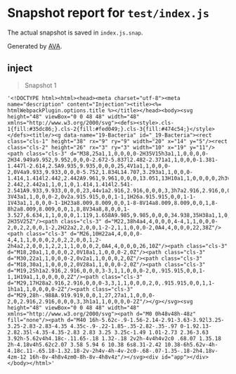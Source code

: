 # Snapshot report for `test/index.js`

The actual snapshot is saved in `index.js.snap`.

Generated by [AVA](https://ava.li).

## inject

> Snapshot 1

    '<!DOCTYPE html><html><head><meta charset="utf-8"><meta name="description" content="Injection"><title><%= htmlWebpackPlugin.options.title %></title></head><body><svg height="48" viewBox="0 0 48 48" width="48" xmlns="http://www.w3.org/2000/svg"><defs><style>.cls-1{fill:#35dc86;}.cls-2{fill:#fed049;}.cls-3{fill:#474c54;}</style></defs><title/><g data-name="19-Bacteria" id="_19-Bacteria"><rect class="cls-1" height="38" rx="9" ry="9" width="20" x="14" y="5"/><rect class="cls-2" height="26" rx="3" ry="3" width="10" x="19" y="11"/><path class="cls-3" d="M38,25a1,1,0,0,0,0-2H35V15h3a1,1,0,0,0,0-2H34.949a9.952,9.952,0,0,0-2.672-5.837l2.482-2.371a1,1,0,0,0-1.381-1.447l-2.614,2.5A9.935,9.935,0,0,0,25,4V1a1,1,0,0,0-2,0V4a9.933,9.933,0,0,0-5.752,1.834L14.707,3.293a1,1,0,0,0-1.414,1.414l2.442,2.442A9.961,9.961,0,0,0,13.051,13H10a1,1,0,0,0,0,2h3v8H10a1,1,0,0,0,0,2h3v8H10a1,1,0,0,0,0,2h3.051a9.961,9.961,0,0,0,2.684,5.851l-2.442,2.442a1,1,0,1,0,1.414,1.414l2.541-2.541A9.933,9.933,0,0,0,23,44v1a2.916,2.916,0,0,0,3,3h7a2.916,2.916,0,0,0,3-3V43a1,1,0,0,0-2,0v2a.915.915,0,0,1-1,1H26a.915.915,0,0,1-1-1V43a1,1,0,0,0-1-1H23a8.009,8.009,0,0,1-8-8V14a8.009,8.009,0,0,1,8-8h2a8.009,8.009,0,0,1,8,8V34a8,8,0,0,1-3.527,6.634,1,1,0,0,0,1.119,1.658A9.985,9.985,0,0,0,34.938,35H38a1,1,0,0,0,0-2H35V25Z"/><path class="cls-3" d="M22,38h4a4,4,0,0,0,4-4,1,1,0,0,0-2,0,2,2,0,0,1-2,2H22a2,2,0,0,1-2-2,1,1,0,0,0-2,0A4,4,0,0,0,22,38Z"/><path class="cls-3" d="M26,10H22a4,4,0,0,0-4,4,1,1,0,0,0,2,0,2,2,0,0,1,2-2h4a2,2,0,0,1,2,2,1,1,0,0,0,2,0A4,4,0,0,0,26,10Z"/><path class="cls-3" d="M18,20a1,1,0,0,0,2,0V18a1,1,0,0,0-2,0Z"/><path class="cls-3" d="M30,22a1,1,0,0,0-2,0v2a1,1,0,0,0,2,0Z"/><path class="cls-3" d="M18,30a1,1,0,0,0,2,0V28a1,1,0,0,0-2,0Z"/><path class="cls-3" d="M19,25h1a2.916,2.916,0,0,0,3-3,1,1,0,0,0-2,0,.915.915,0,0,1-1,1H19a1,1,0,0,0,0,2Z"/><path class="cls-3" d="M29,17H28a2.916,2.916,0,0,0-3,3,1,1,0,0,0,2,0,.915.915,0,0,1,1-1h1a1,1,0,0,0,0-2Z"/><path class="cls-3" d="M29,28h-.988A.919.919,0,0,1,27,27a1,1,0,0,0-2,0,2.916,2.916,0,0,0,3,3h1a1,1,0,0,0,0-2Z"/></g></svg><svg height="48" viewBox="0 0 48 48" width="48" xmlns="http://www.w3.org/2000/svg"><path d="M0 0h48v48h-48z" fill="none"/><path d="M40 16h-5.62c-.9-1.56-2.14-2.91-3.63-3.92l3.25-3.25-2.83-2.83-4.35 4.35c-.9-.22-1.85-.35-2.82-.35-.97 0-1.92.13-2.82.35l-4.35-4.35-2.83 2.83 3.25 3.25c-1.49 1.01-2.73 2.36-3.63 3.92h-5.62v4h4.18c-.11.65-.18 1.32-.18 2v2h-4v4h4v2c0 .68.07 1.35.18 2h-4.18v4h5.62c2.07 3.58 5.94 6 10.38 6s8.31-2.42 10.38-6h5.62v-4h-4.18c.11-.65.18-1.32.18-2v-2h4v-4h-4v-2c0-.68-.07-1.35-.18-2h4.18v-4zm-12 16h-8v-4h8v4zm0-8h-8v-4h8v4z"/></svg><div id="app"></div></body></html>'
